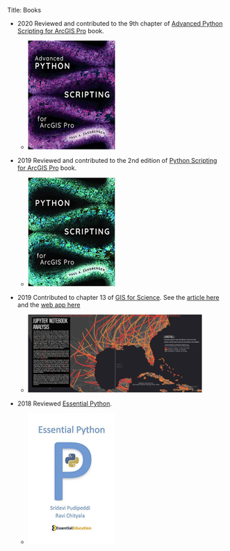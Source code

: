 Title: Books

- 2020 Reviewed and contributed to the 9th chapter of [Advanced Python Scripting for ArcGIS Pro](https://esripress.esri.com/display/index.cfm?fuseaction=display&websiteID=393&moduleID=0) book.
    - <a href='https://www.amazon.com/dp/B0868XNZN1/ref=cm_sw_em_r_mt_dp_U_lD0bFbRK6ZN0F' target="_blank"><img src='/images/advanced-python-scripting-arcgis-cover.jpg' width=200></a>

- 2019 Reviewed and contributed to the 2nd edition of [Python Scripting for ArcGIS Pro](https://esripress.esri.com/display/index.cfm?fuseaction=display&websiteID=384&moduleID=0) book.
    - <a href='https://www.amazon.com/dp/B082T3DLC1/ref=cm_sw_em_r_mt_dp_U_nE0bFbH4W8VX0' target="_blank"><img src='/images/python-scripting-ags-pro-book-cover.jpg' width=200></a>
- 2019 Contributed to chapter 13 of [GIS for Science](https://www.gisforscience.com/). See the [article here](https://dusk.geo.orst.edu/Pickup/Esri/Science_flipbook/#p=43) and the [web app here](https://geosaurus.maps.arcgis.com/apps/MapSeries/index.html?appid=c69ac5f6f66341aab979d5fadeb7d842)
    - <a href="https://dusk.geo.orst.edu/Pickup/Esri/Science_flipbook/#p=43" target="_blank"><img src='/images/hurricane-tracks-thumbnail.jpg' width=400></a>
- 2018 Reviewed [Essential Python](https://www.amazon.com/Essential-Python-Sridevi-Pudipeddi-ebook/dp/B07KDLPW17/).
    - <a href='https://www.amazon.com/Essential-Python-Sridevi-Pudipeddi-ebook/dp/B07KDLPW17/' target="_blank"><img src='/images/essential-python-book.jpg' width=200></a>
